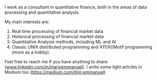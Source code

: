 I work as a consultant in quantitative finance, both in the areas of data processing and quantitative analysis.

My main interests are:

1. Real time processing of financial market data
2. Historical processing of financial market data
3. Quantitative Analysis methods, including ML and AI
4. Classic UNIX distributed programming and X11/Xt/Motif programming (more as a hobby).

Feel free to reach me if you have anything to share (www.linkedin.com/in/marioemmanuel). I write some light articles in Medium too (https://medium.com/@m.emmanuel)
